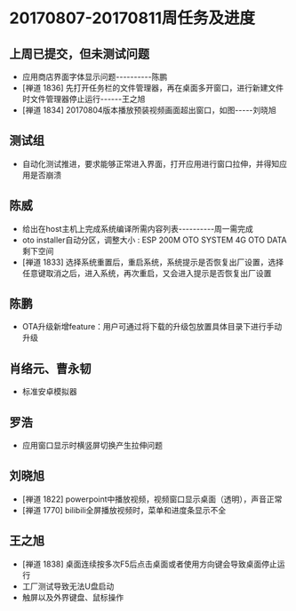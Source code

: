 # 20170807-20170811周任务及进度

## 上周已提交，但未测试问题
- 应用商店界面字体显示问题----------陈鹏
- [禅道 1836] 先打开任务栏的文件管理器，再在桌面多开窗口，进行新建文件时文件管理器停止运行------王之旭
- [禅道 1834] 20170804版本播放预装视频画面超出窗口，如图-----刘晓旭

## 测试组
- 自动化测试推进，要求能够正常进入界面，打开应用进行窗口拉伸，并得知应用是否崩溃

## 陈威
- 给出在host主机上完成系统编译所需内容列表----------周一需完成
- oto installer自动分区，调整大小 : ESP 200M   OTO SYSTEM 4G   OTO DATA 剩下空间
- [禅道 1833] 选择系统重置后，重启系统，系统提示是否恢复出厂设置，选择任意键取消之后，进入系统，再次重启，又会进入提示是否恢复出厂设置

## 陈鹏
- OTA升级新增feature：用户可通过将下载的升级包放置具体目录下进行手动升级

## 肖络元、曹永韧
- 标准安卓模拟器

## 罗浩
- 应用窗口显示时横竖屏切换产生拉伸问题

## 刘晓旭
- [禅道 1822] powerpoint中播放视频，视频窗口显示桌面（透明），声音正常
- [禅道 1770] bilibili全屏播放视频时，菜单和进度条显示不全

## 王之旭
- [禅道 1838] 桌面连续按多次F5后点击桌面或者使用方向键会导致桌面停止运行
- 工厂测试导致无法U盘启动
- 触屏以及外界键盘、鼠标操作
